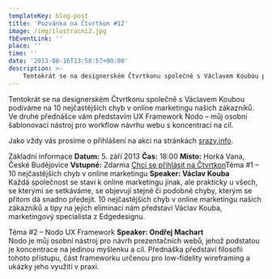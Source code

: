 ```yaml
---
templateKey: blog-post
title: 'Pozvánka na Čtvrtkon #12'
image: /img/ilustracni2.jpg
fbEventLink: ''
place: ''
time: ''
date: '2013-08-16T13:58:57+00:00'
description: >-
    Tentokrát se na designerském Čtvrtkonu společně s Václavem Koubou podíváme na 10 nejčastějších chyb v online marketingu našich zákazníků. Ve druhé přednášce vám představím UX Framework...
---
```

Tentokrát se na designerském Čtvrtkonu společně s Václavem Koubou podíváme na 10 nejčastějších chyb v online marketingu našich zákazníků. Ve druhé přednášce vám představím UX Framework Nodo – můj osobní šablonovací nástroj pro workflow návrhu webu s koncentrací na cíl.

Jako vždy vás prosíme o přihlášení na akci na stránkách [srazy.info](http://srazy.info/ctvrtkon/3800 "Přihláška na Čtvrtkon na srazy.info").

Základní informace **Datum:** 5. září 2013 **Čas:** 18:00 **Místo:** Horká Vana, České Budějovice **Vstupné:** Zdarma [Chci se přihlásit na Čtvrtkon](http://srazy.info/ctvrtkon/3800)Téma #1 – 10 nejčastějších chyb v online marketingu **Speaker: Václav Kouba**  
Každá společnost se staví k online marketingu jinak, ale prakticky u všech, se kterými se setkáváme, se objevují stejné či podobné chyby, kterým se přitom dá snadno předejít. 10 nejčastějších chyb v online marketingu našich zákazníků a tipy na jejich eliminaci nám představí Václav Kouba, marketingový specialista z Edgedesignu.

Téma #2 – Nodo UX Framework **Speaker: Ondřej Machart**  
Nodo je můj osobní nástroj pro návrh prezentačních webů, jehož podstatou je koncentrace na jedinou myšlenku a cíl. Přednáška představí filosofii tohoto přístupu, část frameworku určenou pro low-fidelity wireframing a ukázky jeho využití v praxi.